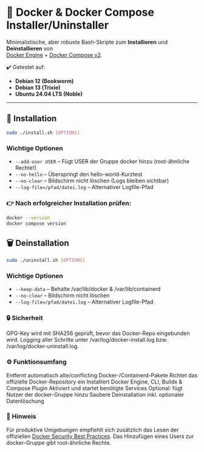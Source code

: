 # 🐳 Docker & Docker Compose Installer/Uninstaller

Minimalistische, aber robuste Bash-Skripte zum **Installieren** und **Deinstallieren** von  
[Docker Engine](https://docs.docker.com/engine/) + [Docker Compose v2](https://docs.docker.com/compose/).

✔️ Getestet auf:
- **Debian 12 (Bookworm)**
- **Debian 13 (Trixie)**
- **Ubuntu 24.04 LTS (Noble)**

---

## 🚀 Installation

```bash
sudo ./install.sh [OPTIONS]
```

### Wichtige Optionen
- `--add-user USER` – Fügt USER der Gruppe docker hinzu (root-ähnliche Rechte!)
- `--no-hello` – Überspringt den hello-world-Kurztest
- `--no-clear` – Bildschirm nicht löschen (Logs bleiben sichtbar)
- `--log-file=/pfad/datei.log` – Alternativer Logfile-Pfad

### 👉 Nach erfolgreicher Installation prüfen:

```bash
docker --version
docker compose version
```

## 🗑️ Deinstallation

```bash
sudo ./uninstall.sh [OPTIONS]
```

### Wichtige Optionen
- `--keep-data` – Behalte /var/lib/docker & /var/lib/containerd
- `--no-clear` – Bildschirm nicht löschen
- `--log-file=/pfad/datei.log` – Alternativer Logfile-Pfad

### 🔒 Sicherheit
GPG-Key wird mit SHA256 geprüft, bevor das Docker-Repo eingebunden wird.
Logging aller Schritte unter /var/log/docker-install.log bzw. /var/log/docker-uninstall.log.

### ⚙️ Funktionsumfang
Entfernt automatisch alte/conflicting Docker-/Containerd-Pakete
Richtet das offizielle Docker-Repository ein
Installiert Docker Engine, CLI, Buildx & Compose Plugin
Aktiviert und startet benötigte Services
Optional: fügt Nutzer der docker-Gruppe hinzu
Saubere Deinstallation inkl. optionaler Datenlöschung

### 📝 Hinweis

Für produktive Umgebungen empfiehlt sich zusätzlich das Lesen der offiziellen
[Docker Security Best Practices](https://docs.docker.com/engine/security/).
Das Hinzufügen eines Users zur docker-Gruppe gibt root-ähnliche Rechte.
